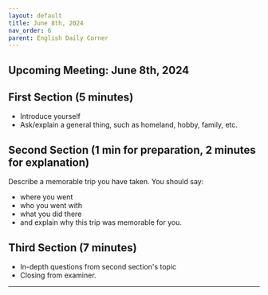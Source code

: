 ```yaml
---
layout: default
title: June 8th, 2024
nav_order: 6
parent: English Daily Corner
---
```


## Upcoming Meeting: **June 8th, 2024**

## First Section (5 minutes)
- Introduce yourself
- Ask/explain a general thing, such as homeland, hobby, family, etc.

## Second Section (1 min for preparation, 2 minutes for explanation)
Describe a memorable trip you have taken. You should say:
- where you went
- who you went with
- what you did there
- and explain why this trip was memorable for you.

## Third Section (7 minutes)
- In-depth questions from second section's topic
- Closing from examiner.

----

